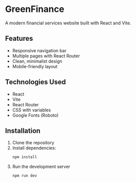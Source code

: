 # GreenFinance

A modern financial services website built with React and Vite.

## Features

- Responsive navigation bar
- Multiple pages with React Router
- Clean, minimalist design
- Mobile-friendly layout

## Technologies Used

- React
- Vite
- React Router
- CSS with variables
- Google Fonts (Roboto)

## Installation

1. Clone the repository
2. Install dependencies:
   ```bash
   npm install
   ```
3. Run the development server
   ```bash
   npm run dev
   ```
